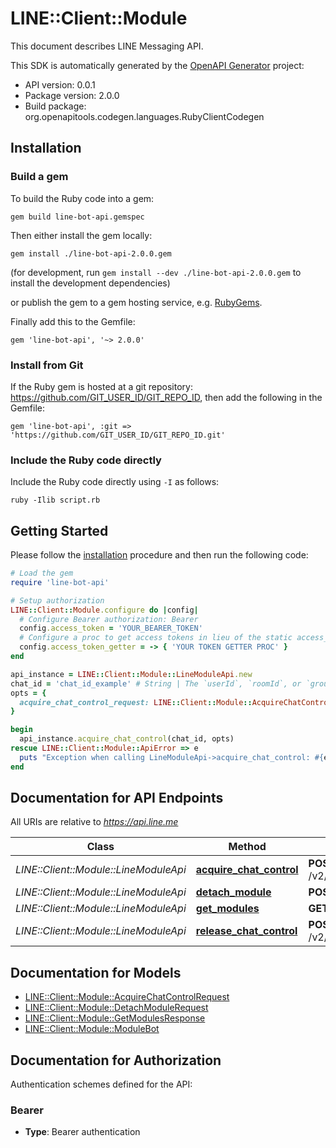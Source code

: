 # LINE::Client::Module

This document describes LINE Messaging API.

This SDK is automatically generated by the [OpenAPI Generator](https://openapi-generator.tech) project:

- API version: 0.0.1
- Package version: 2.0.0
- Build package: org.openapitools.codegen.languages.RubyClientCodegen

## Installation

### Build a gem

To build the Ruby code into a gem:

```shell
gem build line-bot-api.gemspec
```

Then either install the gem locally:

```shell
gem install ./line-bot-api-2.0.0.gem
```

(for development, run `gem install --dev ./line-bot-api-2.0.0.gem` to install the development dependencies)

or publish the gem to a gem hosting service, e.g. [RubyGems](https://rubygems.org/).

Finally add this to the Gemfile:

    gem 'line-bot-api', '~> 2.0.0'

### Install from Git

If the Ruby gem is hosted at a git repository: https://github.com/GIT_USER_ID/GIT_REPO_ID, then add the following in the Gemfile:

    gem 'line-bot-api', :git => 'https://github.com/GIT_USER_ID/GIT_REPO_ID.git'

### Include the Ruby code directly

Include the Ruby code directly using `-I` as follows:

```shell
ruby -Ilib script.rb
```

## Getting Started

Please follow the [installation](#installation) procedure and then run the following code:

```ruby
# Load the gem
require 'line-bot-api'

# Setup authorization
LINE::Client::Module.configure do |config|
  # Configure Bearer authorization: Bearer
  config.access_token = 'YOUR_BEARER_TOKEN'
  # Configure a proc to get access tokens in lieu of the static access_token configuration
  config.access_token_getter = -> { 'YOUR TOKEN GETTER PROC' } 
end

api_instance = LINE::Client::Module::LineModuleApi.new
chat_id = 'chat_id_example' # String | The `userId`, `roomId`, or `groupId`
opts = {
  acquire_chat_control_request: LINE::Client::Module::AcquireChatControlRequest.new # AcquireChatControlRequest | 
}

begin
  api_instance.acquire_chat_control(chat_id, opts)
rescue LINE::Client::Module::ApiError => e
  puts "Exception when calling LineModuleApi->acquire_chat_control: #{e}"
end

```

## Documentation for API Endpoints

All URIs are relative to *https://api.line.me*

Class | Method | HTTP request | Description
------------ | ------------- | ------------- | -------------
*LINE::Client::Module::LineModuleApi* | [**acquire_chat_control**](docs/LineModuleApi.md#acquire_chat_control) | **POST** /v2/bot/chat/{chatId}/control/acquire | 
*LINE::Client::Module::LineModuleApi* | [**detach_module**](docs/LineModuleApi.md#detach_module) | **POST** /v2/bot/channel/detach | 
*LINE::Client::Module::LineModuleApi* | [**get_modules**](docs/LineModuleApi.md#get_modules) | **GET** /v2/bot/list | 
*LINE::Client::Module::LineModuleApi* | [**release_chat_control**](docs/LineModuleApi.md#release_chat_control) | **POST** /v2/bot/chat/{chatId}/control/release | 


## Documentation for Models

 - [LINE::Client::Module::AcquireChatControlRequest](docs/AcquireChatControlRequest.md)
 - [LINE::Client::Module::DetachModuleRequest](docs/DetachModuleRequest.md)
 - [LINE::Client::Module::GetModulesResponse](docs/GetModulesResponse.md)
 - [LINE::Client::Module::ModuleBot](docs/ModuleBot.md)


## Documentation for Authorization


Authentication schemes defined for the API:
### Bearer

- **Type**: Bearer authentication

